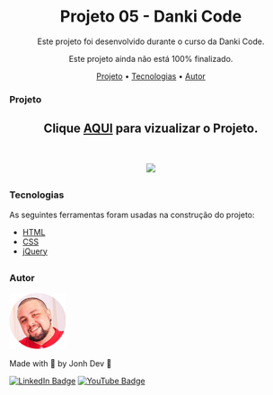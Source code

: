 <h1 align="center">Projeto 05 - Danki Code</h1>

<p align="center">Este projeto foi desenvolvido durante o curso da Danki Code.</p>
<p align="center">Este projeto ainda não está 100% finalizado.</p>

<p align="center">
 <a href="#projeto">Projeto</a> •
 <a href="#tecnologias">Tecnologias</a> •
 <a href="#autor">Autor</a>
</p>


### Projeto
<h2 align="center">
 Clique <a href="https://jonh-dev.github.io/projeto-danki005/" target="_blank">AQUI</a> para vizualizar o Projeto.
</h2>

<h1 align="center">
  
  <img src="./github/Projeto 05.gif" target="_blank">
 
</h1>

### Tecnologias

As seguintes ferramentas foram usadas na construção do projeto:

- [HTML](https://www.w3schools.com/html/)
- [CSS](https://www.w3schools.com/css/)
- [jQuery](https://jquery.com/)


##

### Autor

<img alt="Jonh-Dev" title="Jonh-Dev" src="./github/avatar.png" height="100" width="100"/>

Made with 💜 by Jonh Dev 👋

[![LinkedIn Badge](https://img.shields.io/badge/-LINKEDIN-blue?style=flat-square&logo=Linkedin&logoColor=white&link="https://www.linkedin.com/in/jo%C3%A3o-carlos-schwab-zanardi-752591213/)](https://www.linkedin.com/in/jo%C3%A3o-carlos-schwab-zanardi-752591213/)
[![YouTube Badge](https://img.shields.io/badge/-YOUTUBE-EF1A19?style=flat-square&logo=YouTube&logoColor=white&link=https://www.youtube.com/channel/UCV3Nucywtqi6iSM5PsX9SQA)](https://www.youtube.com/channel/UCV3Nucywtqi6iSM5PsX9SQA)
